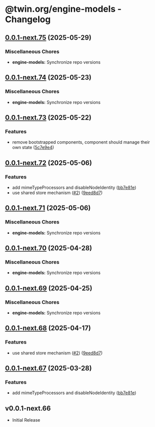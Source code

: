 # @twin.org/engine-models - Changelog

## [0.0.1-next.75](https://github.com/twinfoundation/engine/compare/engine-models-v0.0.1-next.74...engine-models-v0.0.1-next.75) (2025-05-29)


### Miscellaneous Chores

* **engine-models:** Synchronize repo versions

## [0.0.1-next.74](https://github.com/twinfoundation/engine/compare/engine-models-v0.0.1-next.73...engine-models-v0.0.1-next.74) (2025-05-23)


### Miscellaneous Chores

* **engine-models:** Synchronize repo versions

## [0.0.1-next.73](https://github.com/twinfoundation/engine/compare/engine-models-v0.0.1-next.72...engine-models-v0.0.1-next.73) (2025-05-22)


### Features

* remove bootstrapped components, component should manage their own state ([5c7e9e4](https://github.com/twinfoundation/engine/commit/5c7e9e419ef26933e49c9c5a21a20a8961244e7f))

## [0.0.1-next.72](https://github.com/twinfoundation/engine/compare/engine-models-v0.0.1-next.71...engine-models-v0.0.1-next.72) (2025-05-06)


### Features

* add mimeTypeProcessors and disableNodeIdentity ([bb7e81e](https://github.com/twinfoundation/engine/commit/bb7e81e2036fe042068a5645ec59b22e20d33aad))
* use shared store mechanism ([#2](https://github.com/twinfoundation/engine/issues/2)) ([9eed8d7](https://github.com/twinfoundation/engine/commit/9eed8d7766388479b42f03e2542fe761f2156408))

## [0.0.1-next.71](https://github.com/twinfoundation/engine/compare/engine-models-v0.0.1-next.70...engine-models-v0.0.1-next.71) (2025-05-06)


### Miscellaneous Chores

* **engine-models:** Synchronize repo versions

## [0.0.1-next.70](https://github.com/twinfoundation/engine/compare/engine-models-v0.0.1-next.69...engine-models-v0.0.1-next.70) (2025-04-28)


### Miscellaneous Chores

* **engine-models:** Synchronize repo versions

## [0.0.1-next.69](https://github.com/twinfoundation/engine/compare/engine-models-v0.0.1-next.68...engine-models-v0.0.1-next.69) (2025-04-25)


### Miscellaneous Chores

* **engine-models:** Synchronize repo versions

## [0.0.1-next.68](https://github.com/twinfoundation/engine/compare/engine-models-v0.0.1-next.67...engine-models-v0.0.1-next.68) (2025-04-17)


### Features

* use shared store mechanism ([#2](https://github.com/twinfoundation/engine/issues/2)) ([9eed8d7](https://github.com/twinfoundation/engine/commit/9eed8d7766388479b42f03e2542fe761f2156408))

## [0.0.1-next.67](https://github.com/twinfoundation/engine/compare/engine-models-v0.0.1-next.66...engine-models-v0.0.1-next.67) (2025-03-28)


### Features

* add mimeTypeProcessors and disableNodeIdentity ([bb7e81e](https://github.com/twinfoundation/engine/commit/bb7e81e2036fe042068a5645ec59b22e20d33aad))

## v0.0.1-next.66

- Initial Release
